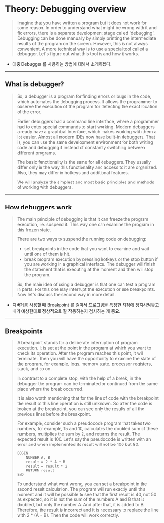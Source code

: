# Theory: Debugging overview

> Imagine that you have written a program but it does not work for some reason. In order to understand what might be wrong with it and fix errors, there is a separate development stage called 'debugging'. Debugging can be done manually by simply printing the intermediate results of the program on the screen. However, this is not always convenient. A more technical way is to use a special tool called a debugger. Let's figure out what this tool is and how it works.
  
- 대충 Debugger 를 사용하는 방법에 대해서 소개하곘다. 

***

## What is debugger?

> So, a debugger is a program for finding errors or bugs in the code, which automates the debugging process. It allows the programmer to observe the execution of the program for detecting the exact location of the error.
>
> Earlier debuggers had a command line interface, where a programmer had to enter special commands to start working. Modern debuggers already have a graphical interface, which makes working with them a lot easier. Almost all modern IDEs now have built-in debuggers. That is, you can use the same development environment for both writing code and debugging it instead of constantly switching between different programs.
> 
> The basic functionality is the same for all debuggers. They usually differ only in the way this functionality and access to it are organized. Also, they may differ in hotkeys and additional features.
>
> We will analyze the simplest and most basic principles and methods of working with debuggers.

***

## How debuggers work

> The main principle of debugging is that it can freeze the program execution, i.e. suspend it. This way one can examine the program in this frozen state.
>
> There are two ways to suspend the running code on debugging:
>
> - set breakpoints in the code that you want to examine and wait until one of them is hit.
> - break program execution by pressing hotkeys or the stop button if you are working in a graphical interface. The debugger will finish the statement that is executing at the moment and then will stop the program.
> 
> So, the main idea of using a debugger is that one can test a program in parts. For this one may interrupt the execution or use breakpoints. Now let's discuss the second way in more detail.

- 디버거릉 사용할 때 Breakpoint 를 걸어서 프로그램을 특정한 지점에 정지시켜놓고 내가 예상한대로 정상적으로 잘 작동하는지 검사하는 게 중요.


***

## Breakpoints

> A breakpoint stands for a deliberate interruption of program execution. It is set at the point in the program at which you want to check its operation. After the program reaches this point, it will terminate. Then you will have the opportunity to examine the state of the program, for example, logs, memory state, processor registers, stack, and so on.
>
> In contrast to a complete stop, with the help of a break, in the debugger the program can be terminated or continued from the same place where the break occurred.
>
> It is also worth mentioning that for the line of code with the breakpoint the result of this line operation is still unknown. So after the code is broken at the breakpoint, you can see only the results of all the previous lines before the breakpoint.
>
> For example, consider such a pseudocode program that takes two numbers, for example, 15 and 10, calculates the doubled sum of these numbers, multiplies the sum by 2, and returns the result. The expected result is 100. Let's say the pseudocode is written with an error and when implemented its result will not be 100 but 80.
>
> ```
> BEGIN
>     NUMBER A, B
>     result = 2 * A + B
>     result = result * 2
>     RETURN result
> END
> ```
>
> To understand what went wrong, you can set a breakpoint in the second result calculation. The program will run exactly until this moment and it will be possible to see that the first result is 40, not 50 as expected, so it is not the sum of the numbers A and B that is doubled, but only the number A. And after that, it is added to B. Therefore, the result is incorrect and it is necessary to replace the line with 2 * (A + B). Then the code will work correctly.
  


